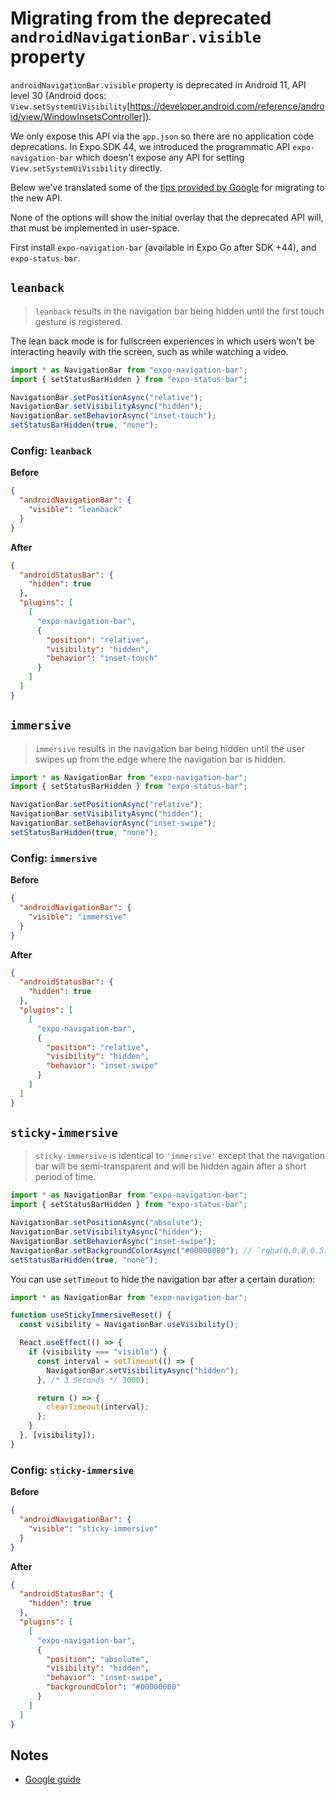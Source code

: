 # Migrating from the deprecated `androidNavigationBar.visible` property

`androidNavigationBar.visible` property is deprecated in Android 11, API level 30 (Android docs: `View.setSystemUiVisibility`[https://developer.android.com/reference/android/view/WindowInsetsController]).

We only expose this API via the `app.json` so there are no application code deprecations. In Expo SDK 44, we introduced the programmatic API `expo-navigation-bar` which doesn't expose any API for setting `View.setSystemUiVisibility` directly.

Below we've translated some of the [tips provided by Google](https://developer.android.com/training/system-ui/immersive) for migrating to the new API.

None of the options will show the initial overlay that the deprecated API will, that must be implemented in user-space.

First install `expo-navigation-bar` (available in Expo Go after SDK +44), and `expo-status-bar`.

## `leanback`

> `leanback` results in the navigation bar being hidden until the first touch gesture is registered.

The lean back mode is for fullscreen experiences in which users won't be interacting heavily with the screen, such as while watching a video.

<!-- TODO: How to get initial modal? -->
<!-- TODO: Return hidden on app state change -->

```ts
import * as NavigationBar from "expo-navigation-bar";
import { setStatusBarHidden } from "expo-status-bar";

NavigationBar.setPositionAsync("relative");
NavigationBar.setVisibilityAsync("hidden");
NavigationBar.setBehaviorAsync("inset-touch");
setStatusBarHidden(true, "none");
```

### Config: `leanback`

**Before**

```json
{
  "androidNavigationBar": {
    "visible": "leanback"
  }
}
```

**After**

```json
{
  "androidStatusBar": {
    "hidden": true
  },
  "plugins": [
    [
      "expo-navigation-bar",
      {
        "position": "relative",
        "visibility": "hidden",
        "behavior": "inset-touch"
      }
    ]
  ]
}
```

## `immersive`

> `immersive` results in the navigation bar being hidden until the user swipes up from the edge where the navigation bar is hidden.

<!-- TODO: How to get initial modal? -->
<!-- TODO: Return hidden on app state change -->

```ts
import * as NavigationBar from "expo-navigation-bar";
import { setStatusBarHidden } from "expo-status-bar";

NavigationBar.setPositionAsync("relative");
NavigationBar.setVisibilityAsync("hidden");
NavigationBar.setBehaviorAsync("inset-swipe");
setStatusBarHidden(true, "none");
```

### Config: `immersive`

**Before**

```json
{
  "androidNavigationBar": {
    "visible": "immersive"
  }
}
```

**After**

```json
{
  "androidStatusBar": {
    "hidden": true
  },
  "plugins": [
    [
      "expo-navigation-bar",
      {
        "position": "relative",
        "visibility": "hidden",
        "behavior": "inset-swipe"
      }
    ]
  ]
}
```

## `sticky-immersive`

> `sticky-immersive` is identical to `'immersive'` except that the navigation bar will be semi-transparent and will be hidden again after a short period of time.

```ts
import * as NavigationBar from "expo-navigation-bar";
import { setStatusBarHidden } from "expo-status-bar";

NavigationBar.setPositionAsync("absolute");
NavigationBar.setVisibilityAsync("hidden");
NavigationBar.setBehaviorAsync("inset-swipe");
NavigationBar.setBackgroundColorAsync("#00000080"); // `rgba(0,0,0,0.5)`
setStatusBarHidden(true, "none");
```

You can use `setTimeout` to hide the navigation bar after a certain duration:

```ts
import * as NavigationBar from "expo-navigation-bar";

function useStickyImmersiveReset() {
  const visibility = NavigationBar.useVisibility();

  React.useEffect(() => {
    if (visibility === "visible") {
      const interval = setTimeout(() => {
        NavigationBar.setVisibilityAsync("hidden");
      }, /* 3 Seconds */ 3000);

      return () => {
        clearTimeout(interval);
      };
    }
  }, [visibility]);
}
```

<!-- TODO: How to get initial modal? -->
<!-- TODO: Return hidden on app state change -->

### Config: `sticky-immersive`

**Before**

```json
{
  "androidNavigationBar": {
    "visible": "sticky-immersive"
  }
}
```

**After**

```json
{
  "androidStatusBar": {
    "hidden": true
  },
  "plugins": [
    [
      "expo-navigation-bar",
      {
        "position": "absolute",
        "visibility": "hidden",
        "behavior": "inset-swipe",
        "backgroundColor": "#00000080"
      }
    ]
  ]
}
```

## Notes

- [Google guide](https://developer.android.com/training/system-ui/immersive)
